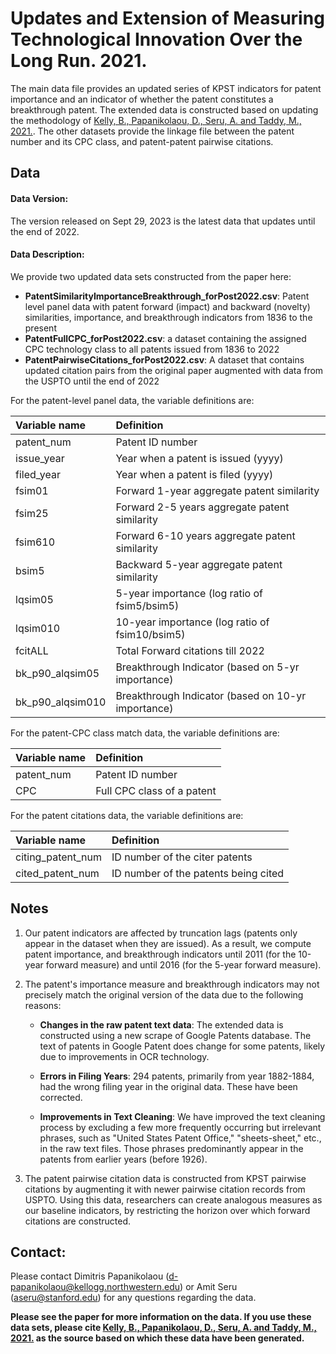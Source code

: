 # Updates and Extension of Measuring Technological Innovation Over the Long Run. 2021. 

The main data file provides an updated series of KPST indicators for patent importance and an indicator of whether the patent constitutes a breakthrough patent. The extended data is constructed based on updating the methodology of [Kelly, B., Papanikolaou, D., Seru, A. and Taddy, M., 2021.](https://www.aeaweb.org/articles?id=10.1257/aeri.20190499). The other datasets provide the linkage file between the patent number and its CPC class, and patent-patent pairwise citations.




## Data

#### Data Version:

The version released on Sept 29, 2023 is the latest data that updates until the end of 2022.


#### Data Description:

We provide two updated data sets constructed from the paper here:

- **PatentSimilarityImportanceBreakthrough_forPost2022.csv**: Patent level panel data with patent forward (impact) and backward (novelty) similarities, importance, and breakthrough indicators from 1836 to the present 
- **PatentFullCPC_forPost2022.csv**: a dataset containing the assigned CPC technology class to all patents issued from 1836 to 2022
- **PatentPairwiseCitations_forPost2022.csv**: A dataset that contains updated citation pairs from the original paper augmented with data from the USPTO until the end of 2022


For the patent-level panel data, the variable definitions are:

| Variable name   | Definition                                                |
| :-------------- | :-------------------------------------------------------- |
| patent\_num            | Patent ID number                                          |
| issue\_year      | Year when a patent is issued (yyyy)                       |
| filed\_year      | Year when a patent is filed (yyyy)                        |
| fsim01          | Forward 1-year aggregate patent similarity                |
| fsim25          | Forward 2-5 years aggregate patent similarity             |
| fsim610         | Forward 6-10 years aggregate patent similarity            |
| bsim5           | Backward 5-year aggregate patent similarity    |
| lqsim05         | 5-year importance (log ratio of fsim5/bsim5)              |
| lqsim010        | 10-year importance (log ratio of fsim10/bsim5)            |
| fcitALL         | Total Forward citations till 2022                        |
| bk\_p90\_alqsim05 | Breakthrough Indicator (based on 5-yr importance)         |
| bk\_p90\_alqsim010| Breakthrough Indicator (based on 10-yr importance)        |



For the patent-CPC class match data, the variable definitions are:

| Variable name | Definition                             |
| :------------ | :------------------------------------- |
| patent\_num          | Patent ID number                       |
| CPC           | Full CPC class of a patent             |


For the patent citations data, the variable definitions are:

| Variable name | Definition                             |
| :------------ | :------------------------------------- |
| citing\_patent\_num | ID number of the citer patents |
| cited\_patent\_num  | ID number of the patents being cited  |





## Notes

1. Our patent indicators are affected by truncation lags (patents only appear in the dataset when they are issued). As a result, we compute patent importance, and breakthrough indicators until 2011 (for the 10-year forward measure) and until 2016 (for the 5-year forward measure).

2. The patent's importance measure and breakthrough indicators may not precisely match the original version of the data due to the following reasons:

    - **Changes in the raw patent text data**: The extended data is constructed using a new scrape of Google Patents database. The text of patents in Google Patent  does change for some patents, likely due to  improvements in OCR technology.
  
    - **Errors in Filing Years**: 294 patents, primarily from year 1882-1884, had the wrong filing year in the original data. These have been corrected.

    - **Improvements in Text Cleaning**: We have improved the text cleaning process by excluding a few more frequently occurring but irrelevant phrases, such as "United States Patent Office," "sheets-sheet," etc., in the raw text files. Those phrases predominantly appear in the patents from earlier years (before 1926).

3. The patent pairwise citation data is constructed from KPST pairwise citations by augmenting it with newer pairwise citation records from USPTO. Using this data, researchers can create analogous measures as our baseline indicators, by restricting the horizon over which forward citations are constructed.





## Contact:

Please contact Dimitris Papanikolaou (d-papanikolaou@kellogg.northwestern.edu) or Amit Seru (aseru@stanford.edu) for any questions regarding the data.

**Please see the paper for more information on the data. If you use these data sets, please cite [Kelly, B., Papanikolaou, D., Seru, A. and Taddy, M., 2021.](https://www.aeaweb.org/articles?id=10.1257/aeri.20190499) as the source based on which these data have been generated.**

